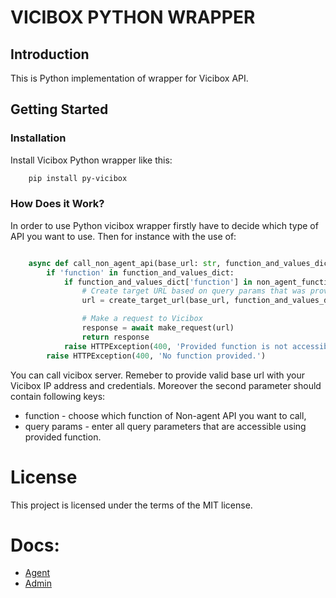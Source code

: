 # VICIBOX PYTHON WRAPPER

## Introduction
This is Python implementation of wrapper for Vicibox API.

## Getting Started


### Installation

Install Vicibox Python wrapper like this:

```bash
    pip install py-vicibox
```

### How Does it Work?

In order to use Python vicibox wrapper firstly have to decide which type of API you want to use.
Then for instance with the use of:

```python

    async def call_non_agent_api(base_url: str, function_and_values_dict: dict) -> dict:
        if 'function' in function_and_values_dict:
            if function_and_values_dict['function'] in non_agent_function_list:
                # Create target URL based on query params that was provided
                url = create_target_url(base_url, function_and_values_dict)

                # Make a request to Vicibox
                response = await make_request(url)
                return response
            raise HTTPException(400, 'Provided function is not accessible via non-agent API.')
        raise HTTPException(400, 'No function provided.')
```

You can call vicibox server. Remeber to provide valid base url with your Vicibox
IP address and credentials. Moreover  the second parameter should contain following keys:
- function - choose which function of Non-agent API you want to call,
- query params - enter all query parameters that are accessible using provided function.

# License

This project is licensed under the terms of the MIT license.

# Docs:
- [Agent](https://github.com/masterfermin02/vicidial-api-wrapper/blob/main/docs/agent.md)
- [Admin](https://github.com/masterfermin02/vicidial-api-wrapper/blob/main/docs/admin.md)